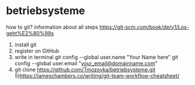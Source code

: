 # betriebsysteme
how to git? information about all steps https://git-scm.com/book/de/v1/Los-geht%E2%80%99s
1) install git
2) register on GitHub
3) write in terminal
git config --global user.name "Your Name here"
git config --global user.email "your_email@domainname.com"
4) git clone https://github.com/Tmozovka/betriebsysteme.git
5)https://jameschambers.co/writing/git-team-workflow-cheatsheet/

